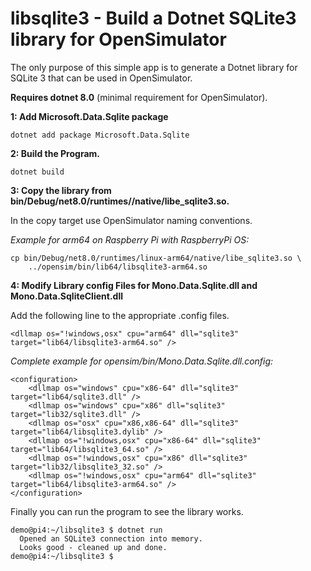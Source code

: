 # libsqlite3 - Build a Dotnet SQLite3 library for OpenSimulator

The only purpose of this simple app is to generate a Dotnet library for SQLite 3 that can be used in OpenSimulator.

__Requires dotnet 8.0__ (minimal requirement for OpenSimulator).

**1: Add Microsoft.Data.Sqlite package**

    dotnet add package Microsoft.Data.Sqlite

**2: Build the Program.**

    dotnet build


**3: Copy the library from bin/Debug/net8.0/runtimes/<architecture>/native/libe_sqlite3.so.**

In the copy target use OpenSimulator naming conventions. 

_Example for arm64 on Raspberry Pi with RaspberryPi OS:_
    
    cp bin/Debug/net8.0/runtimes/linux-arm64/native/libe_sqlite3.so \
        ../opensim/bin/lib64/libsqlite3-arm64.so


**4: Modify Library config Files for Mono.Data.Sqlite.dll and Mono.Data.SqliteClient.dll**

Add the following line to the appropriate .config files.

    <dllmap os="!windows,osx" cpu="arm64" dll="sqlite3" target="lib64/libsqlite3-arm64.so" />

_Complete example for opensim/bin/Mono.Data.Sqlite.dll.config:_

    <configuration>
        <dllmap os="windows" cpu="x86-64" dll="sqlite3" target="lib64/sqlite3.dll" />
        <dllmap os="windows" cpu="x86" dll="sqlite3" target="lib32/sqlite3.dll" />
        <dllmap os="osx" cpu="x86,x86-64" dll="sqlite3" target="lib64/libsqlite3.dylib" />
        <dllmap os="!windows,osx" cpu="x86-64" dll="sqlite3" target="lib64/libsqlite3_64.so" />
        <dllmap os="!windows,osx" cpu="x86" dll="sqlite3" target="lib32/libsqlite3_32.so" />
        <dllmap os="!windows,osx" cpu="arm64" dll="sqlite3" target="lib64/libsqlite3-arm64.so" />
    </configuration>

Finally you can run the program to see the library works.

    demo@pi4:~/libsqlite3 $ dotnet run
      Opened an SQLite3 connection into memory.
      Looks good - cleaned up and done.
    demo@pi4:~/libsqlite3 $ 


